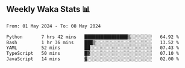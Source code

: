 ## Weekly Waka Stats 📊
<!--START_SECTION:waka-->

```txt
From: 01 May 2024 - To: 08 May 2024

Python       7 hrs 42 mins   ████████████████▒░░░░░░░░   64.92 %
Bash         1 hr 36 mins    ███▒░░░░░░░░░░░░░░░░░░░░░   13.52 %
YAML         52 mins         ██░░░░░░░░░░░░░░░░░░░░░░░   07.43 %
TypeScript   50 mins         █▓░░░░░░░░░░░░░░░░░░░░░░░   07.10 %
JavaScript   14 mins         ▓░░░░░░░░░░░░░░░░░░░░░░░░   02.00 %
```

<!--END_SECTION:waka-->

<!--

Here are some ideas to get you started:

- 🔭 I’m currently working on (way to add branches committed on)
- 🌱 I’m currently learning Web Frameworks and Machine Learning! (Lisp, JS (react & angular), Python, and __)
- 💬 Ask me about ...
- 📫 How to reach me: 
- 😄 Pronouns: He/Him/His
- ⚡ Fun fact: ...

that-recsys-lab
-->

